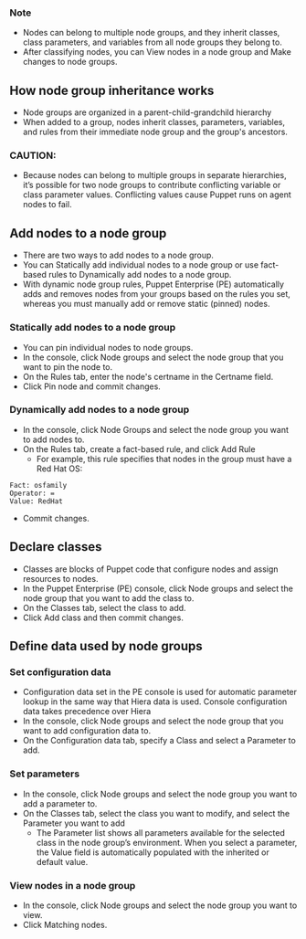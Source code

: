 ### Note
- Nodes can belong to multiple node groups, and they inherit classes, class parameters, and variables from all node groups they belong to.
- After classifying nodes, you can View nodes in a node group and Make changes to node groups.

## How node group inheritance works
- Node groups are organized in a parent-child-grandchild hierarchy
- When added to a group, nodes inherit classes, parameters, variables, and rules from their immediate node group and the group's ancestors.
### CAUTION:
- Because nodes can belong to multiple groups in separate hierarchies, it’s possible for two node groups to contribute conflicting variable or class parameter values. Conflicting values cause Puppet runs on agent nodes to fail.

## Add nodes to a node group
- There are two ways to add nodes to a node group.
- You can Statically add individual nodes to a node group or use fact-based rules to Dynamically add nodes to a node group.
- With dynamic node group rules, Puppet Enterprise (PE) automatically adds and removes nodes from your groups based on the rules you set, whereas you must manually add or remove static (pinned) nodes.

### Statically add nodes to a node group
- You can pin individual nodes to node groups.
- In the console, click Node groups and select the node group that you want to pin the node to.
- On the Rules tab, enter the node's certname in the Certname field.
- Click Pin node and commit changes.

### Dynamically add nodes to a node group
- In the console, click Node Groups and select the node group you want to add nodes to.
- On the Rules tab, create a fact-based rule, and click Add Rule
  - For example, this rule specifies that nodes in the group must have a Red Hat OS:
```
Fact: osfamily
Operator: =
Value: RedHat
```
- Commit changes.

## Declare classes
- Classes are blocks of Puppet code that configure nodes and assign resources to nodes.
- In the Puppet Enterprise (PE) console, click Node groups and select the node group that you want to add the class to.
- On the Classes tab, select the class to add.
- Click Add class and then commit changes.

## Define data used by node groups
### Set configuration data
- Configuration data set in the PE console is used for automatic parameter lookup in the same way that Hiera data is used. Console configuration data takes precedence over Hiera
- In the console, click Node groups and select the node group that you want to add configuration data to.
- On the Configuration data tab, specify a Class and select a Parameter to add.

### Set parameters
- In the console, click Node groups and select the node group you want to add a parameter to.
- On the Classes tab, select the class you want to modify, and select the Parameter you want to add
  - The Parameter list shows all parameters available for the selected class in the node group’s environment. When you select a parameter, the Value field is automatically populated with the inherited or default value.

### View nodes in a node group
- In the console, click Node groups and select the node group you want to view.
- Click Matching nodes.

